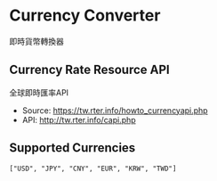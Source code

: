 # Currency Converter
即時貨幣轉換器

## Currency Rate Resource API
全球即時匯率API
- Source: https://tw.rter.info/howto_currencyapi.php
- API: http://tw.rter.info/capi.php

## Supported Currencies
```
["USD", "JPY", "CNY", "EUR", "KRW", "TWD"]
```